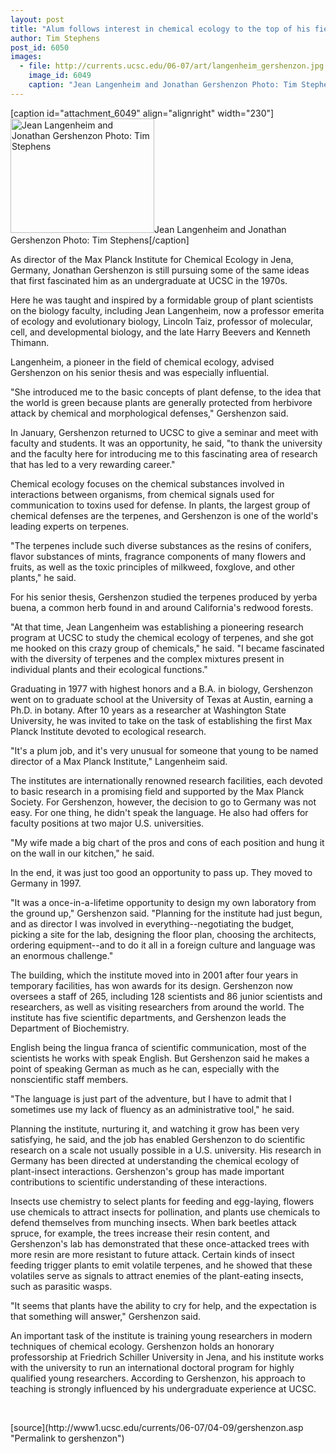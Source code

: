 ```yaml
---
layout: post
title: "Alum follows interest in chemical ecology to the top of his field"
author: Tim Stephens
post_id: 6050
images:
  - file: http://currents.ucsc.edu/06-07/art/langenheim_gershenzon.jpg
    image_id: 6049
    caption: "Jean Langenheim and Jonathan Gershenzon Photo: Tim Stephens"
---
```


[caption id="attachment_6049" align="alignright" width="230"]<a href="http://localhost/mysite/wp-content/uploads/2007/04/langenheim_gershenzon.jpg"><img class="size-full wp-image-6049" src="http://localhost/mysite/wp-content/uploads/2007/04/langenheim_gershenzon.jpg" alt="Jean Langenheim and Jonathan Gershenzon Photo: Tim Stephens" width="230" height="183" /></a>Jean Langenheim and Jonathan Gershenzon Photo: Tim Stephens[/caption]
<a name="content" id="content"></a>
<p>
  As director of the Max Planck Institute for Chemical Ecology in Jena, Germany, Jonathan Gershenzon is still pursuing some of the same ideas that first fascinated him as an undergraduate at UCSC in the 1970s.
</p>
<p>
  Here he was taught and inspired by a formidable group of plant scientists on the biology faculty, including Jean Langenheim, now a professor emerita of ecology and evolutionary biology, Lincoln Taiz, professor of molecular, cell, and developmental biology, and the late Harry Beevers and Kenneth Thimann.
</p>
<p>
  Langenheim, a pioneer in the field of chemical ecology, advised Gershenzon on his senior thesis and was especially influential.
</p>
<p>
  "She introduced me to the basic concepts of plant defense, to the idea that the world is green because plants are generally protected from herbivore attack by chemical and morphological defenses," Gershenzon said.
</p>
<p>
  In January, Gershenzon returned to UCSC to give a seminar and meet with faculty and students. It was an opportunity, he said, "to thank the university and the faculty here for introducing me to this fascinating area of research that has led to a very rewarding career."
</p>
<p>
  Chemical ecology focuses on the chemical substances involved in interactions between organisms, from chemical signals used for communication to toxins used for defense. In plants, the largest group of chemical defenses are the terpenes, and Gershenzon is one of the world's leading experts on terpenes.
</p>
<p>
  "The terpenes include such diverse substances as the resins of conifers, flavor substances of mints, fragrance components of many flowers and fruits, as well as the toxic principles of milkweed, foxglove, and other plants," he said.
</p>
<p>
  For his senior thesis, Gershenzon studied the terpenes produced by yerba buena, a common herb found in and around California's redwood forests.
</p>
<p>
  "At that time, Jean Langenheim was establishing a pioneering research program at UCSC to study the chemical ecology of terpenes, and she got me hooked on this crazy group of chemicals," he said. "I became fascinated with the diversity of terpenes and the complex mixtures present in individual plants and their ecological functions."
</p>
<p>
  Graduating in 1977 with highest honors and a B.A. in biology, Gershenzon went on to graduate school at the University of Texas at Austin, earning a Ph.D. in botany. After 10 years as a researcher at Washington State University, he was invited to take on the task of establishing the first Max Planck Institute devoted to ecological research.
</p>
<p>
  "It's a plum job, and it's very unusual for someone that young to be named director of a Max Planck Institute," Langenheim said.
</p>
<p>
  The institutes are internationally renowned research facilities, each devoted to basic research in a promising field and supported by the Max Planck Society. For Gershenzon, however, the decision to go to Germany was not easy. For one thing, he didn't speak the language. He also had offers for faculty positions at two major U.S. universities.
</p>
<p>
  "My wife made a big chart of the pros and cons of each position and hung it on the wall in our kitchen," he said.
</p>
<p>
  In the end, it was just too good an opportunity to pass up. They moved to Germany in 1997.
</p>
<p>
  "It was a once-in-a-lifetime opportunity to design my own laboratory from the ground up," Gershenzon said. "Planning for the institute had just begun, and as director I was involved in everything--negotiating the budget, picking a site for the lab, designing the floor plan, choosing the architects, ordering equipment--and to do it all in a foreign culture and language was an enormous challenge."
</p>
<p>
  The building, which the institute moved into in 2001 after four years in temporary facilities, has won awards for its design. Gershenzon now oversees a staff of 265, including 128 scientists and 86 junior scientists and researchers, as well as visiting researchers from around the world. The institute has five scientific departments, and Gershenzon leads the Department of Biochemistry.
</p>
<p>
  English being the lingua franca of scientific communication, most of the scientists he works with speak English. But Gershenzon said he makes a point of speaking German as much as he can, especially with the nonscientific staff members.
</p>
<p>
  "The language is just part of the adventure, but I have to admit that I sometimes use my lack of fluency as an administrative tool," he said.
</p>
<p>
  Planning the institute, nurturing it, and watching it grow has been very satisfying, he said, and the job has enabled Gershenzon to do scientific research on a scale not usually possible in a U.S. university. His research in Germany has been directed at understanding the chemical ecology of plant-insect interactions. Gershenzon's group has made important contributions to scientific understanding of these interactions.
</p>
<p>
  Insects use chemistry to select plants for feeding and egg-laying, flowers use chemicals to attract insects for pollination, and plants use chemicals to defend themselves from munching insects. When bark beetles attack spruce, for example, the trees increase their resin content, and Gershenzon's lab has demonstrated that these once-attacked trees with more resin are more resistant to future attack. Certain kinds of insect feeding trigger plants to emit volatile terpenes, and he showed that these volatiles serve as signals to attract enemies of the plant-eating insects, such as parasitic wasps.
</p>
<p>
  "It seems that plants have the ability to cry for help, and the expectation is that something will answer," Gershenzon said.
</p>
<p>
  An important task of the institute is training young researchers in modern techniques of chemical ecology. Gershenzon holds an honorary professorship at Friedrich Schiller University in Jena, and his institute works with the university to run an international doctoral program for highly qualified young researchers. According to Gershenzon, his approach to teaching is strongly influenced by his undergraduate experience at UCSC.
</p>
<p>
  <br>
</p>
[source](http://www1.ucsc.edu/currents/06-07/04-09/gershenzon.asp "Permalink to gershenzon")
